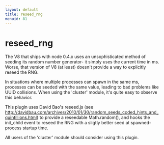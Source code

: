 ```yaml
---
layout: default
title: reseed_rng
menuid: 81
---
```

reseed\_rng
==========

The V8 that ships with node 0.4.x uses an unsophisticated method of
seeding its random number generator- it simply uses the current time
in ms.  Worse, that version of V8 (at least) doesn't provide a way
to explicitly reseed the RNG.

In situations where multiple processes can spawn in the same
ms, processes can be seeded with the same value, leading to bad 
problems like UUID collisions. When using the 'cluster' module, it's
quite easy to observe this behavior. 

This plugin uses David Bao's reseed.js (see http://davidbau.com/archives/2010/01/30/random_seeds_coded_hints_and_quintillions.html)
to provide a reseedable Math.random(), and hooks the init\_child event
to reseed the RNG with a sligtly better seed at spawned-process startup
time. 

All users of the 'cluster' module should consider using this plugin.

